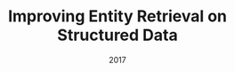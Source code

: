 ---
title: "Improving Entity Retrieval on Structured Data"
collection: publications
permalink: /publication/2017-DBLP:journals/corr/FetahuGD17
date: 2017
venue: 'nan'
---